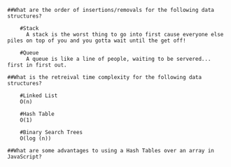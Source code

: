 
    ##What are the order of insertions/removals for the following data structures?
        
        #Stack
          A stack is the worst thing to go into first cause everyone else piles on top of you and you gotta wait until the get off!

        #Queue
          A queue is like a line of people, waiting to be servered... first in first out.
          
    ##What is the retreival time complexity for the following data structures?
        
        #Linked List
        O(n)
        
        #Hash Table
        O(1)
        
        #Binary Search Trees
        O(log (n))
    
    ##What are some advantages to using a Hash Tables over an array in JavaScript?
        
